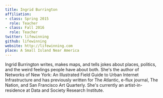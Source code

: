 ```yaml
---
title: Ingrid Burrington
affiliation:
- class: Spring 2015
  role: Teacher
- class: Fall 2016
  role: Teacher
twitter: lifewinning
github: lifewinning
website: http://lifewinning.com
place: A Small Island Near America
---
```

Ingrid Burrington writes, makes maps, and tells jokes about places, politics, and the weird feelings people have about both. She's the author of Networks of New York: An Illustrated Field Guide to Urban Internet Infrastructure and has previously written for The Atlantic, e-flux journal, The Nation, and San Francisco Art Quarterly. She's currently an artist-in-residence at Data and Society Research Institute. 